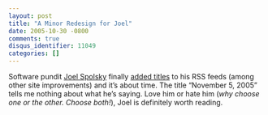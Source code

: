 ```yaml
---
layout: post
title: "A Minor Redesign for Joel"
date: 2005-10-30 -0800
comments: true
disqus_identifier: 11049
categories: []
---
```

Software pundit [Joel Spolsky](http://www.joelonsoftware.com/) finally
[added titles](http://www.joelonsoftware.com/items/2005/10/30.html) to
his RSS feeds (among other site improvements) and it’s about time. The
title “November 5, 2005” tells me nothing about what he’s saying. Love
him or hate him (*why choose one or the other. Choose both!*), Joel is
definitely worth reading.

